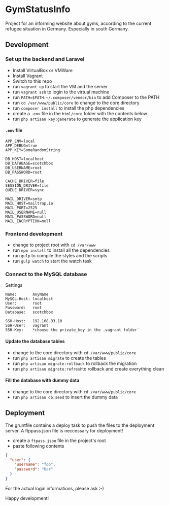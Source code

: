# GymStatusInfo

Project for an informing website about gyms, according to the current refugee situation in Germany. Especially in south Germany.

## Development

### Set up the backend and Laravel

- Install VirtualBox or VMWare
- Install Vagrant
- Switch to this repo
- run `vagrant up` to start the VM and the server
- run `vagrant ssh` to login to the virtual machine
- run `PATH=$PATH:~/.composer/vendor/bin` to add Composer to the PATH
- run `cd /var/www/public/core` to change to the core directory
- run `composer install` to install the php dependencies
- create a `.env` file in the `html/core` folder with the contents below
- run `php artisan key:generate` to generate the application key

#### `.env` file

```
APP_ENV=local
APP_DEBUG=true
APP_KEY=SomeRandomString

DB_HOST=localhost
DB_DATABASE=scotchbox
DB_USERNAME=root
DB_PASSWORD=root

CACHE_DRIVER=file
SESSION_DRIVER=file
QUEUE_DRIVER=sync

MAIL_DRIVER=smtp
MAIL_HOST=mailtrap.io
MAIL_PORT=2525
MAIL_USERNAME=null
MAIL_PASSWORD=null
MAIL_ENCRYPTION=null
```


### Frontend development

- change to project root with `cd /var/www`
- run `npm install` to install all the dependencies
- run `gulp` to compile the styles and the scripts
- run `gulp watch` to start the watch task


### Connect to the MySQL database

Settings
```
Name:       AnyName
MySQL-Host: localhost
User:       root
Password:   root
Database:   scotchbox

SSH-Host:   192.168.33.10
SSH-User:   vagrant
SSH-Key:    *choose the private_key in the .vagrant folder`
```

#### Update the database tables

- change to the core directory with `cd /var/www/public/core`
- run `php artisan migrate` to create the tables
- run `php artisan migrate:rollback` to rollback the migration
- run `php artisan migrate:refresh`to rollback and create everything clean

#### Fill the database with dummy data

- change to the core directory with `cd /var/www/public/core`
- run `php artisan db:seed` to insert the dummy data


## Deployment

The gruntfile contains a deploy task to push the files to the deployment server. A ftppass.json file is neccessary for deployment!

- create a `ftpass.json` file in the project's root
- paste following contents

```json
{
  "user": {
    "username": "foo",
    "password": "bar"
  }
}
```

For the actual login informations, please ask :-)

Happy development!

